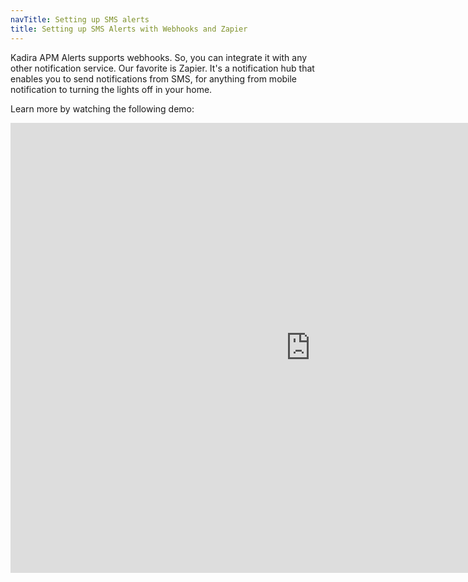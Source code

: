 ```yaml
---
navTitle: Setting up SMS alerts
title: Setting up SMS Alerts with Webhooks and Zapier
---
```


Kadira APM Alerts supports webhooks. So, you can integrate it with any other notification service. Our favorite is Zapier. It's a notification hub that enables you to send notifications from SMS, for anything from mobile notification to turning the lights off in your home.

Learn more by watching the following demo:

<iframe width="960" height="720" src="https://www.youtube.com/embed/jFR40hG5qD0?rel=0&amp;showinfo=0" frameborder="0" allowfullscreen></iframe>